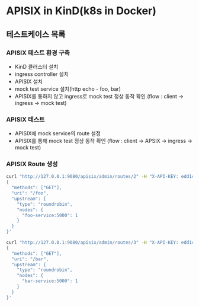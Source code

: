 # APISIX in KinD(k8s in Docker)

## 테스트케이스 목록

### APISIX 테스트 환경 구축

- KinD 클러스터 설치
- ingress controller 설치
- APISIX 설치
- mock test service 설치(http echo - foo, bar)
- APISIX를 통하지 않고 ingress로 mock test 정상 동작 확인 (flow : client -> ingress -> mock test)

### APISIX 테스트

- APISIX에 mock service의 route 설정
- APISIX를 통해 mock test 정상 동작 확인 (flow : client -> APSIX -> ingress -> mock test)


### APISIX Route 생성

```bash
curl "http://127.0.0.1:9080/apisix/admin/routes/2" -H "X-API-KEY: edd1c9f034335f136f87ad84b625c8f1" -X PUT -d '
{
  "methods": ["GET"],
  "uri": "/foo",
  "upstream": {
    "type": "roundrobin",
    "nodes": {
      "foo-service:5000": 1
    }
  }
}'
```

```bash
curl "http://127.0.0.1:9080/apisix/admin/routes/3" -H "X-API-KEY: edd1c9f034335f136f87ad84b625c8f1" -X PUT -d '
{
  "methods": ["GET"],
  "uri": "/bar",
  "upstream": {
    "type": "roundrobin",
    "nodes": {
      "bar-service:5000": 1
    }
  }
}'
```